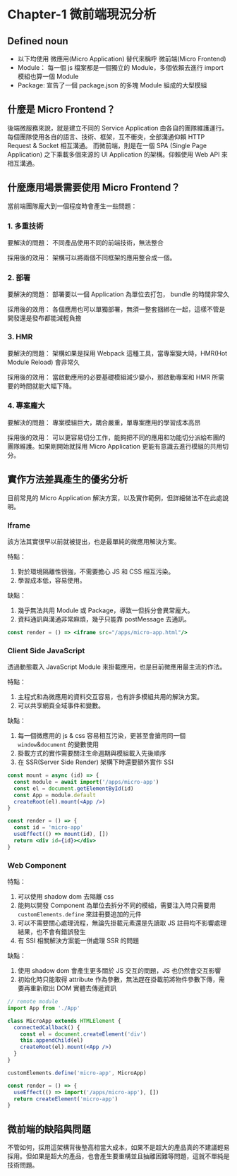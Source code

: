 # Chapter-1 微前端現況分析

## Defined noun

* 以下均使用 微應用(Micro Application) 替代來稱呼 微前端(Micro Frontend)
* Module： 每一個 js 檔案都是一個獨立的 Module，多個依賴去進行 import 模組也算一個 Module
* Package: 宣告了一個 package.json 的多塊 Module 組成的大型模組

## 什麼是 Micro Frontend？

後端微服務來說，就是建立不同的 Service Application 由各自的團隊維護運行。每個團隊使用各自的語言、技術、框架，互不衝突，全部溝通仰賴 HTTP Request & Socket 相互溝通。
而微前端，則是在一個 SPA (Single Page Application) 之下乘載多個來源的 UI Application 的架構。仰賴使用 Web API 來相互溝通。

## 什麼應用場景需要使用 Micro Frontend？

當前端團隊龐大到一個程度時會產生一些問題：

### 1. 多重技術

要解決的問題：
不同產品使用不同的前端技術，無法整合

採用後的效用：
架構可以將兩個不同框架的應用整合成一個。

### 2. 部署

要解決的問題：
部署要以一個 Application 為單位去打包， bundle 的時間非常久

採用後的效用：
各個應用也可以單獨部署，無須一整套捆綁在一起，這樣不管是開發還是發布都能減輕負擔

### 3. HMR

要解決的問題：
架構如果是採用 Webpack 這種工具，當專案變大時，HMR(Hot Module Reload) 會非常久

採用後的效用：
當啟動應用的必要基礎模組減少變小，那啟動專案和 HMR 所需要的時間就能大幅下降。

### 4. 專案龐大

要解決的問題：
專案模組巨大，耦合嚴重，單專案應用的學習成本高昂

採用後的效用：
可以更容易切分工作，能夠把不同的應用和功能切分派給布團的團隊維護。如果剛開始就採用 Micro Application 更能有意識去進行模組的共用切分。

## 實作方法差異產生的優劣分析

目前常見的 Micro Application 解決方案，以及實作範例，但詳細做法不在此處說明。

### Iframe

該方法其實很早以前就被提出，也是最單純的微應用解決方案。

特點：

1. 對於環境隔離性很強，不需要擔心 JS 和 CSS 相互污染。
2. 學習成本低，容易使用。

缺點：

1. 幾乎無法共用 Module 或 Package，導致一但拆分會異常龐大。
2. 資料通訊與溝通非常麻煩，幾乎只能靠 postMessage 去通訊。

```jsx
const render = () => <iframe src="/apps/micro-app.html"/>
```

### Client Side JavaScript

透過動態載入 JavaScript Module 來掛載應用，也是目前微應用最主流的作法。

特點：

1. 主程式和為微應用的資料交互容易，也有許多模組共用的解決方案。
2. 可以共享網頁全域事件和變數。

缺點：

1. 每一個微應用的 js & css 容易相互污染，更甚至會搶用同一個 `window`&`document` 的變數使用
2. 掛載方式的實作需要關注生命週期與模組載入先後順序
3. 在 SSR(Server Side Render) 架構下時還要額外實作 SSI

```jsx
const mount = async (id) => {
  const module = await import('/apps/micro-app')
  const el = document.getElementById(id)
  const App = module.default
  createRoot(el).mount(<App />)
}

const render = () => {
  const id = 'micro-app'
  useEffect(() => mount(id), [])
  return <div id={id}></div>
}
```

### Web Component

特點：

1. 可以使用 shadow dom 去隔離 css
2. 能夠以開發 Component 為單位去拆分不同的模組，需要注入時只需要用 `customElements.define` 來註冊要追加的元件
3. 可以不需要關心處理流程，無論先掛載元素還是先讀取 JS 註冊均不影響處理結果，也不會有錯誤發生
4. 有 SSI 相關解決方案能一併處理 SSR 的問題

缺點：

1. 使用 shadow dom 會產生更多關於 JS 交互的問題，JS 也仍然會交互影響
2. 初始化時只能取得 attribute 作為參數，無法趕在掛載前將物件參數下傳，需要再重新取出 DOM 實體去傳遞資訊

```jsx
// remote module
import App from './App'

class MicroApp extends HTMLElement {
  connectedCallback() {
    const el = document.createElement('div')
    this.appendChild(el)
    createRoot(el).mount(<App />)
  }
}

customElements.define('micro-app', MicroApp)
```

```jsx
const render = () => {
  useEffect(() => import('/apps/micro-app'), [])
  return createElement('micro-app')
}
```

## 微前端的缺陷與問題

不管如何，採用這架構背後墊高相當大成本，如果不是超大的產品真的不建議輕易採用。但如果是超大的產品，也會產生要重構並且抽離困難等問題，這就不單純是技術問題。

